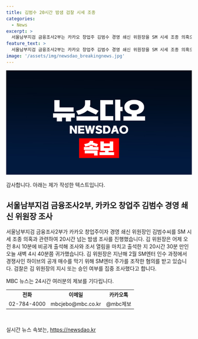 ```yaml
---
title: 김범수 20시간 밤샘 검찰 시세 조종
categories:
  - News
excerpt: >
  서울남부지검 금융조사2부는 카카오 창업주 김범수 경영 쇄신 위원장을 SM 시세 조종 의혹으로 20시간 넘는 밤샘 조사했습니다. 지난해 2월 SM엔터 인수 과정에서 하이브의 매수를 막기 위해 SM엔터 주가를 조종한 혐의를 받고, 김 위원장의 지시 또는 승인 여부를 집중 조사 중입니다. 24시간 제보를 기다립니다. (전화 02-784-4000, 이메일 mbcjebo@mbc.co.kr, 카카오톡 @mbc제보)
feature_text: >
  서울남부지검 금융조사2부는 카카오 창업주 김범수 경영 쇄신 위원장을 SM 시세 조종 의혹으로 20시간 넘는 밤샘 조사했습니다. 지난해 2월 SM엔터 인수 과정에서 하이브의 매수를 막기 위해 SM엔터 주가를 조종한 혐의를 받고, 김 위원장의 지시 또는 승인 여부를 집중 조사 중입니다. 24시간 제보를 기다립니다. (전화 02-784-4000, 이메일 mbcjebo@mbc.co.kr, 카카오톡 @mbc제보)
image: '/assets/img/newsdao_breakingnews.jpg'
---
```


<p><img src="/assets/img/newsdao_breakingnews.jpg" alt="pcversion 속보" /></p>

<p>감사합니다. 아래는 제가 작성한 텍스트입니다.</p>

<h2 data-ke-size="size26">서울남부지검 금융조사2부, 카카오 창업주 김범수 경영 쇄신 위원장 조사</h2>

<p>서울남부지검 금융조사2부가 카카오 창업주이자 경영 쇄신 위원장인 김범수씨를 SM 시세 조종 의혹과 관련하여 20시간 넘는 밤샘 조사를 진행했습니다. 김 위원장은 어제 오전 8시 10분에 비공개 출석해 조사와 조서 열림을 마치고 출석한 지 20시간 30분 만인 오늘 새벽 4시 40분쯤 귀가했습니다. 김 위원장은 지난해 2월 SM엔터 인수 과정에서 경쟁사인 하이브의 공개 매수를 막기 위해 SM엔터 주가를 조작한 혐의를 받고 있습니다. 검찰은 김 위원장의 지시 또는 승인 여부를 집중 조사했다고 합니다.</p>

<p data-ke-size="size16">MBC 뉴스는 24시간 여러분의 제보를 기다립니다.</p>

<table>
    <tbody>
        <tr>
            <td style="text-align: center; height: 17px;"><b>전화</b></td>
            <td style="text-align: center; height: 17px;"><b>이메일</b></td>
            <td style="text-align: center; height: 17px;"><b>카카오톡</b></td>
        </tr>
        <tr>
            <td style="text-align: center; height: 17px;">02-784-4000</td>
            <td style="text-align: center; height: 17px;">mbcjebo@mbc.co.kr</td>
            <td style="text-align: center; height: 17px;">@mbc제보</td>
        </tr>
    </tbody>
</table>

<p data-ke-size="size16">&nbsp;</p>
실시간 뉴스 속보는, <a href="https://newsdao.kr" rel="dofollow">https://newsdao.kr</a>


